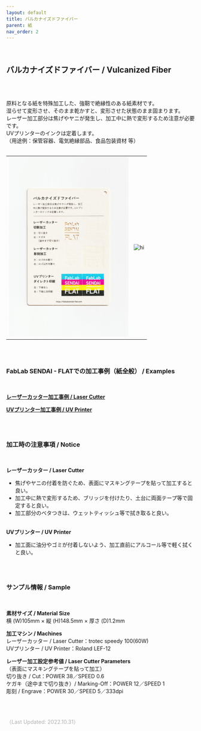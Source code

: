 ```yaml
---
layout: default
title: バルカナイズドファイバー
parent: 紙
nav_order: 2
---
```


<br>

## バルカナイズドファイバー / Vulcanized Fiber
<br><br>

原料となる紙を特殊加工した、強靭で絶縁性のある紙素材です。<br>
湿らせて変形させ、そのまま乾かすと、変形させた状態のまま固まります。<br>
レーザー加工部分は焦げやヤニが発生し、加工中に熱で変形するため注意が必要です。<br>
UVプリンターのインクは定着します。<br>
（用途例：保管容器、電気絶縁部品、食品包装資材 等）
<br>
<br>

<table>
<tr style="border:none;">
<td style="border:none;"><img src="assets/19_VF_1.png" width="320" alt="hi" class="inline"/></td>
<td style="border:none;"><img src="assets/19_VF_2.png" width="320" alt="hi" class="inline"/></td>
</tr>
</table>

<br><br>

### FabLab SENDAI - FLATでの加工事例（紙全般） / Examples
<br>

[**レーザーカッター加工事例 / Laser Cutter**](https://www.flickr.com/search/?user_id=96175517%40N02&sort=date-taken-desc&safe_search=1&view_all=1&tags=paperlc)

[**UVプリンター加工事例 / UV Printer**](https://www.flickr.com/search/?user_id=96175517%40N02&sort=date-taken-desc&safe_search=1&view_all=1&tags=paperuv)

<br><br>

### 加工時の注意事項 / Notice
<br>

**レーザーカッター / Laser Cutter**
<br>
* 焦げやヤニの付着を防ぐため、表面にマスキングテープを貼って加工すると良い。<br>
* 加工中に熱で変形するため、ブリッジを付けたり、土台に両面テープ等で固定すると良い。<br>
* 加工部分のベタつきは、ウェットティッシュ等で拭き取ると良い。<br><br>

**UVプリンター / UV Printer**
<br>
* 加工面に油分やゴミが付着しないよう、加工直前にアルコール等で軽く拭くと良い。<br>

<br><br>

### サンプル情報 / Sample
<br>

**素材サイズ / Material Size**<br>
横 (W)105mm × 縦 (H)148.5mm × 厚さ (D)1.2mm

**加工マシン / Machines**<br>
レーザーカッター / Laser Cutter：trotec speedy 100(60W)<br>
UVプリンター / UV Printer：Roland LEF-12<br>

**レーザー加工設定参考値 / Laser Cutter Parameters**<br>
（表面にマスキングテープを貼って加工）<br>
切り抜き / Cut：POWER 38／SPEED 0.6<br>
ケガキ（途中まで切り抜き）/ Marking-Off：POWER 12／SPEED 1<br>
彫刻 / Engrave：POWER 30／SPEED 5／333dpi<br>

<br><br>

<span style="color: #B2B2B2; ">
（Last Updated: 2022.10.31）
</span>
